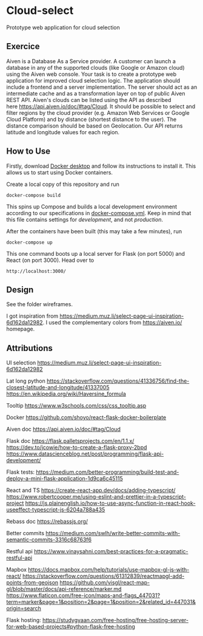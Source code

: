 # Cloud-select

Prototype web application for cloud selection

## Exercice

Aiven is a Database As a Service provider. A customer can launch a database in any of the supported clouds (like Google or Amazon cloud) using the Aiven web console.
Your task is to create a prototype web application for improved cloud selection logic. The application should include a frontend and a server implementation. The server should act as an intermediate cache and as a transformation layer on top of public Aiven REST API.
Aiven's clouds can be listed using the API as described here https://api.aiven.io/doc/#tag/Cloud.
It should be possible to select and filter regions by the cloud provider (e.g. Amazon Web Services or Google Cloud Platform) and by distance (shortest distance to the user). The distance comparison should be based on Geolocation. Our API returns latitude and longitude values for each region.

## How to Use

Firstly, download [Docker desktop](https://www.docker.com/products/docker-desktop) and follow its
instructions to install it. This allows us to start using Docker containers.

Create a local copy of this repository and run

    docker-compose build

This spins up Compose and builds a local development environment according to
our specifications in [docker-compose.yml](docker-compose.yml). Keep in mind that
this file contains settings for _development_, and not _production_.

After the containers have been built (this may take a few minutes), run

    docker-compose up

This one command boots up a local server for Flask (on port 5000)
and React (on port 3000). Head over to

    http://localhost:3000/

## Design

See the folder wireframes.

I got inspiration from https://medium.muz.li/select-page-ui-inspiration-6d162da12982.
I used the complementary colors from https://aiven.io/ homepage.

## Attributions

UI selection
https://medium.muz.li/select-page-ui-inspiration-6d162da12982

Lat long python
https://stackoverflow.com/questions/41336756/find-the-closest-latitude-and-longitude/41337005
https://en.wikipedia.org/wiki/Haversine_formula

Tooltip
https://www.w3schools.com/css/css_tooltip.asp

Docker
https://github.com/shoyo/react-flask-docker-boilerplate

Aiven doc
https://api.aiven.io/doc/#tag/Cloud

Flask doc
https://flask.palletsprojects.com/en/1.1.x/
https://dev.to/jcowie/how-to-create-a-flask-proxy-2bpd
https://www.datascienceblog.net/post/programming/flask-api-development/

Flask tests:
https://medium.com/better-programming/build-test-and-deploy-a-mini-flask-application-1d9ca6c45115

React and TS
https://create-react-app.dev/docs/adding-typescript/
https://www.robertcooper.me/using-eslint-and-prettier-in-a-typescript-project
https://js.plainenglish.io/how-to-use-async-function-in-react-hook-useeffect-typescript-js-6204a788a435

Rebass doc
https://rebassjs.org/

Better commits
https://medium.com/swlh/write-better-commits-with-semantic-commits-3316c68763f6

Restful api
https://www.vinaysahni.com/best-practices-for-a-pragmatic-restful-api

Mapbox
https://docs.mapbox.com/help/tutorials/use-mapbox-gl-js-with-react/
https://stackoverflow.com/questions/61312839/reactmapgl-add-points-from-geojson
https://github.com/visgl/react-map-gl/blob/master/docs/api-reference/marker.md
https://www.flaticon.com/free-icon/maps-and-flags_447031?term=marker&page=1&position=2&page=1&position=2&related_id=447031&origin=search

Flask hosting:
https://studygyaan.com/free-hosting/free-hosting-server-for-web-based-projects#python-flask-free-hosting
